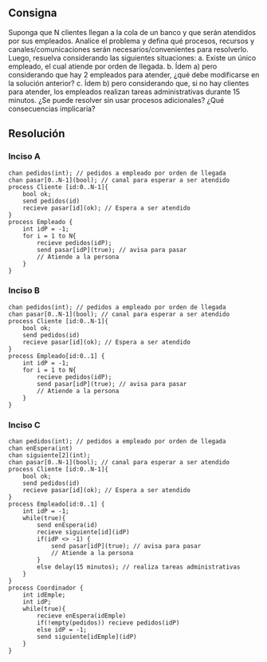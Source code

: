 ## Consigna

Suponga que N clientes llegan a la cola de un banco y que serán atendidos por sus
empleados. Analice el problema y defina qué procesos, recursos y canales/comunicaciones
serán necesarios/convenientes para resolverlo. Luego, resuelva considerando las siguientes
situaciones:
    a. Existe un único empleado, el cual atiende por orden de llegada.
    b. Ídem a) pero considerando que hay 2 empleados para atender, ¿qué debe
    modificarse en la solución anterior?
    c. Ídem b) pero considerando que, si no hay clientes para atender, los empleados
    realizan tareas administrativas durante 15 minutos. ¿Se puede resolver sin usar
    procesos adicionales? ¿Qué consecuencias implicaría?


## Resolución


### Inciso A


```
chan pedidos(int); // pedidos a empleado por orden de llegada
chan pasar[0..N-1](bool); // canal para esperar a ser atendido
process Cliente [id:0..N-1]{
    bool ok;
    send pedidos(id)
    recieve pasar[id](ok); // Espera a ser atendido
}
process Empleado {
    int idP = -1;
    for i = 1 to N{
        recieve pedidos(idP);
        send pasar[idP](true); // avisa para pasar
        // Atiende a la persona
    }
}
```

### Inciso B

```
chan pedidos(int); // pedidos a empleado por orden de llegada
chan pasar[0..N-1](bool); // canal para esperar a ser atendido
process Cliente [id:0..N-1]{
    bool ok;
    send pedidos(id)
    recieve pasar[id](ok); // Espera a ser atendido
}
process Empleado[id:0..1] {
    int idP = -1;
    for i = 1 to N{
        recieve pedidos(idP);
        send pasar[idP](true); // avisa para pasar
        // Atiende a la persona
    }
}
```


### Inciso C

```
chan pedidos(int); // pedidos a empleado por orden de llegada
chan enEspera(int)
chan siguiente[2](int);
chan pasar[0..N-1](bool); // canal para esperar a ser atendido
process Cliente [id:0..N-1]{
    bool ok;
    send pedidos(id)
    recieve pasar[id](ok); // Espera a ser atendido
}
process Empleado[id:0..1] {
    int idP = -1;
    while(true){
        send enEspera(id)
        recieve siguiente[id](idP)
        if(idP <> -1) {
            send pasar[idP](true); // avisa para pasar
            // Atiende a la persona
        } 
        else delay(15 minutos); // realiza tareas administrativas   
    }
}
process Coordinador {
    int idEmple;
    int idP;
    while(true){
        recieve enEspera(idEmple)
        if(!empty(pedidos)) recieve pedidos(idP)
        else idP = -1;
        send siguiente[idEmple](idP)
    }
}
```
